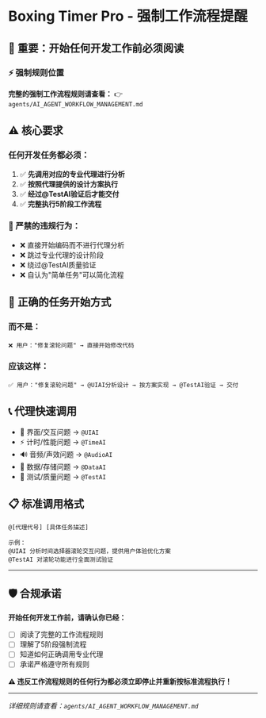 # Boxing Timer Pro - 强制工作流程提醒

## 🚨 重要：开始任何开发工作前必须阅读

### ⚡ 强制规则位置
**完整的强制工作流程规则请查看：**
👉 `agents/AI_AGENT_WORKFLOW_MANAGEMENT.md` 

## ⚠️ 核心要求

### 任何开发任务都必须：
1. ✅ **先调用对应的专业代理进行分析**
2. ✅ **按照代理提供的设计方案执行**
3. ✅ **经过@TestAI验证后才能交付**
4. ✅ **完整执行5阶段工作流程**

### 🚫 严禁的违规行为：
- ❌ 直接开始编码而不进行代理分析
- ❌ 跳过专业代理的设计阶段
- ❌ 绕过@TestAI质量验证
- ❌ 自认为"简单任务"可以简化流程

## 🎯 正确的任务开始方式

### 而不是：
```
❌ 用户："修复滚轮问题" → 直接开始修改代码
```

### 应该这样：
```
✅ 用户："修复滚轮问题" → @UIAI分析设计 → 按方案实现 → @TestAI验证 → 交付
```

## 📞 代理快速调用
- 🎨 界面/交互问题 → `@UIAI`
- ⚡ 计时/性能问题 → `@TimeAI`  
- 🔊 音频/声效问题 → `@AudioAI`
- 💾 数据/存储问题 → `@DataAI`
- 🧪 测试/质量问题 → `@TestAI`

## 📋 标准调用格式
```
@[代理代号] [具体任务描述]

示例：
@UIAI 分析时间选择器滚轮交互问题，提供用户体验优化方案
@TestAI 对滚轮功能进行全面测试验证
```

---

## 🛡️ 合规承诺

**开始任何开发工作前，请确认你已经：**
- [ ] 阅读了完整的工作流程规则
- [ ] 理解了5阶段强制流程
- [ ] 知道如何正确调用专业代理
- [ ] 承诺严格遵守所有规则

**⚠️ 违反工作流程规则的任何行为都必须立即停止并重新按标准流程执行！**

---

*详细规则请查看：`agents/AI_AGENT_WORKFLOW_MANAGEMENT.md`*
